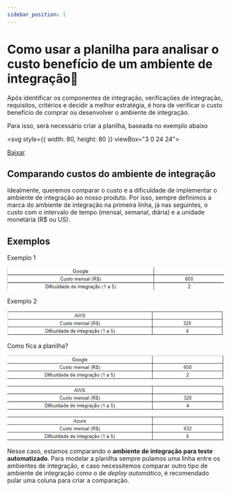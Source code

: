 ```yaml
---
sidebar_position: 1
---
```

# Como usar a planilha para analisar o custo benefício de um ambiente de integração🔎

Após identificar os componentes de integração, verificações de integração, requisitos, critérios e decidir a melhor estratégia, é hora de verificar o custo benefício de comprar ou desenvolver o ambiente de integração.

Para isso, será necessário criar a planilha, baseada no exemplo abaixo

<svg style={{ width: 80, height: 80 }} viewBox="3 0 24 24">
    <path fill="green" d="M19,11V9H11V5H9V9H5V11H9V19H11V11H19M19,3C19.5,3 20,3.2 20.39,3.61C20.8,4 21,4.5 21,5V19C21,19.5 20.8,20 20.39,20.39C20,20.8 19.5,21 19,21H5C4.5,21 4,20.8 3.61,20.39C3.2,20 3,19.5 3,19V5C3,4.5 3.2,4 3.61,3.61C4,3.2 4.5,3 5,3H19Z" />
</svg>

[Baixar](https://ifspedubr-my.sharepoint.com/:x:/g/personal/tirabassi_matheus_aluno_ifsp_edu_br/Ec2ybNUcP25GmR_UaYiRPS0B6EFYL_0pQaY0SfvNwW3Eow?e=QCEjqZ)


## **Comparando custos do ambiente de integração**

Idealmente, queremos comparar o custo e a dificuldade de implementar o ambiente de integração ao nosso produto.
Por isso, sempre definimos a marca do ambiente de integração na primeira linha, já nas seguintes, o custo com o intervalo de tempo (mensal, semanal, diária) e a unidade monetária (R$ ou US).

## Exemplos

Exemplo 1

![Exemplo 1](./imgs/exemplo-1.png)

Exemplo 2

![Exemplo 2](./imgs/exemplo-2.png)

Como fica a planilha?

![Exemplo Geral](./imgs/exemplo-geral.png)

Nesse caso, estamos comparando o **ambiente de integração para teste automatizado**. Para modelar a planilha sempre pulamos uma linha entre os ambientes de integração, e caso necessitemos comparar outro tipo de ambiente de integração como o de *deploy automático*, é recomendado pular uma coluna para criar a comparação.

